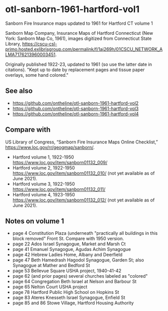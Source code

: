 # otl-sanborn-1961-hartford-vol1
Sanborn Fire Insurance maps updated to 1961 for Hartford CT volume 1

Sanborn Map Company, Insurance Maps of Hartford Connecticut (New York: Sanborn Map Co, 1961), images digitized from Connecticut State Library, https://cscu-csl-primo.hosted.exlibrisgroup.com/permalink/f/1aj269h/01CSCU_NETWORK_ALMA7176213960003451.

Originally published 1922-23, updated to 1961 (so use the latter date in citations).
"Kept up to date by replacement pages and tissue paper overlays, some hand colored."

## See also
- https://github.com/ontheline/otl-sanborn-1961-hartford-vol2
- https://github.com/ontheline/otl-sanborn-1961-hartford-vol3
- https://github.com/ontheline/otl-sanborn-1961-hartford-vol4

## Compare with
US Library of Congress, “Sanborn Fire Insurance Maps Online Checklist,” https://www.loc.gov/rr/geogmap/sanborn/.

- Hartford volume 1, 1922-1950 https://www.loc.gov/item/sanborn01132_009/
- Hartford volume 2, 1922-1950 https://www.loc.gov/item/sanborn01132_010/ (not yet available as of June 2021).
- Hartford volume 3, 1922-1950 https://www.loc.gov/item/sanborn01132_011/
- Hartford volume 4, 1923-1950 https://www.loc.gov/item/sanborn01132_012/ (not yet available as of June 2021).

## Notes on volume 1
- page 4 Constitution Plaza (underneath "practically all buildings in this block removed" Front St. Compare with 1950 version.
- page 22 Ados Israel Synagogue, Market and Marsh Ct
- page 41 Emanuel Synagogue, Agudas Achim Synagogue
- page 42 Hebrew Ladies Home, Albany and Deerfield
- page 47 Beth Hamedrash Hagodol Synagogue, Garden St; also Synagogue at Mather and Bedford St
- page 53 Bellevue Square USHA project, 1940-41-42
- page 62 (and prior pages) several churches labeled as "colored"
- page 64 Congregation Beth Israel at Nelson and Barbour St
- page 65 Nelton Court USHA project
- page 78 Hartford Public High School on Hopkins St
- page 83 Ateres Knesseth Israel Synagogue, Enfield St
- page 85 and 86 Stowe Village, Hartford Housing Authority
